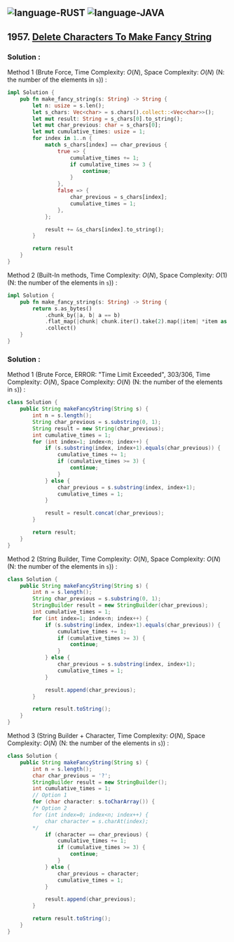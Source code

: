 ![language-RUST](https://img.shields.io/badge/RUST-8d4004?style=for-the-badge&logo=RUST)
![language-JAVA](https://img.shields.io/badge/Java-ED8B00?style=for-the-badge&logo=openjdk)
---

## 1957. [Delete Characters To Make Fancy String](https://leetcode.com/problems/delete-characters-to-make-fancy-string)

### Solution :

Method 1 (Brute Force, Time Complexity: $O(N)$, Space Complexity: $O(N)$ (N: the number of the elements in `s`)) :
```Rust
impl Solution {
    pub fn make_fancy_string(s: String) -> String {
        let n: usize = s.len();
        let s_chars: Vec<char> = s.chars().collect::<Vec<char>>();
        let mut result: String = s_chars[0].to_string();
        let mut char_previous: char = s_chars[0];
        let mut cumulative_times: usize = 1;
        for index in 1..n {
            match s_chars[index] == char_previous {
                true => {
                    cumulative_times += 1;
                    if cumulative_times >= 3 {
                        continue;
                    }
                },
                false => {
                    char_previous = s_chars[index];
                    cumulative_times = 1;
                },
            };

            result += &s_chars[index].to_string();
        }

        return result
    }
}
```

Method 2 (Built-In methods, Time Complexity: $O(N)$, Space Complexity: $O(1)$ (N: the number of the elements in `s`)) :
```rust
impl Solution {
    pub fn make_fancy_string(s: String) -> String {
        return s.as_bytes()
            .chunk_by(|a, b| a == b)
            .flat_map(|chunk| chunk.iter().take(2).map(|item| *item as char))
            .collect()
    }
}
```

### Solution :

Method 1 (Brute Force, ERROR: "Time Limit Exceeded", 303/306, Time Complexity: $O(N)$, Space Complexity: $O(N)$ (N: the number of the elements in `s`)) :
```java
class Solution {
    public String makeFancyString(String s) {
        int n = s.length();
        String char_previous = s.substring(0, 1);
        String result = new String(char_previous);
        int cumulative_times = 1;
        for (int index=1; index<n; index++) {
            if (s.substring(index, index+1).equals(char_previous)) {
                cumulative_times += 1;
                if (cumulative_times >= 3) {
                    continue;
                }
            } else {
                char_previous = s.substring(index, index+1);
                cumulative_times = 1;
            }

            result = result.concat(char_previous);
        }

        return result;
    }
}
```

Method 2 (String Builder, Time Complexity: $O(N)$, Space Complexity: $O(N)$ (N: the number of the elements in `s`)) :
```java
class Solution {
    public String makeFancyString(String s) {
        int n = s.length();
        String char_previous = s.substring(0, 1);
        StringBuilder result = new StringBuilder(char_previous);
        int cumulative_times = 1;
        for (int index=1; index<n; index++) {
            if (s.substring(index, index+1).equals(char_previous)) {
                cumulative_times += 1;
                if (cumulative_times >= 3) {
                    continue;
                }
            } else {
                char_previous = s.substring(index, index+1);
                cumulative_times = 1;
            }

            result.append(char_previous);
        }

        return result.toString();
    }
}
```

Method 3 (String Builder + Character, Time Complexity: $O(N)$, Space Complexity: $O(N)$ (N: the number of the elements in `s`)) :
```java
class Solution {
    public String makeFancyString(String s) {
        int n = s.length();
        char char_previous = '?';
        StringBuilder result = new StringBuilder();
        int cumulative_times = 1;
        // Option 1
        for (char character: s.toCharArray()) {
        /* Option 2
        for (int index=0; index<n; index++) {
            char character = s.charAt(index);
        */
            if (character == char_previous) {
                cumulative_times += 1;
                if (cumulative_times >= 3) {
                    continue;
                }
            } else {
                char_previous = character;
                cumulative_times = 1;
            }

            result.append(char_previous);
        }

        return result.toString();
    }
}
```
